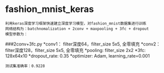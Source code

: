 # fashion_mnist_keras
	利用keras深度学习框架快速建立深度学习模型，对fashion_mnist数据集进行训练
	网络结构为：batchnomalization + 2conv + maxpooling + 3fc + dropout
	模型参数为：
###2conv+3fc.py
	*conv1： filter深度64，filter_size 5x5, 全零填充
	*conv2： filter深度128，filter_size 5x5, 全零填充
	*pooling: filter_size 2x2
	*3fc: 128x64x10
	*dropout_rate: 0.35
	*optimizer: Adam, learning_rate=0.001

	测试集准确率：0.9228
